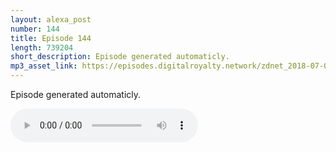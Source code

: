 ```yaml
---
layout: alexa_post
number: 144
title: Episode 144
length: 739204
short_description: Episode generated automaticly.
mp3_asset_link: https://episodes.digitalroyalty.network/zdnet_2018-07-05_01-00-03.mp3
---
```


Episode generated automaticly.

<audio controls>
    <source src="{{ page.mp3_asset_link }}" type="audio/mpeg">
</audio>